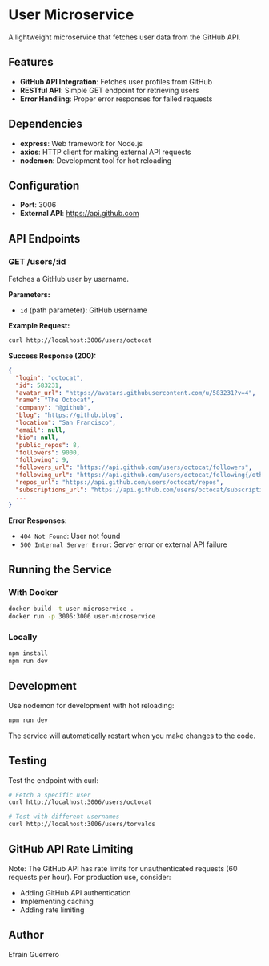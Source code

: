 # User Microservice

A lightweight microservice that fetches user data from the GitHub API.

## Features

- **GitHub API Integration**: Fetches user profiles from GitHub
- **RESTful API**: Simple GET endpoint for retrieving users
- **Error Handling**: Proper error responses for failed requests

## Dependencies

- **express**: Web framework for Node.js
- **axios**: HTTP client for making external API requests
- **nodemon**: Development tool for hot reloading

## Configuration

- **Port**: 3006
- **External API**: https://api.github.com

## API Endpoints

### GET /users/:id

Fetches a GitHub user by username.

**Parameters:**
- `id` (path parameter): GitHub username

**Example Request:**
```bash
curl http://localhost:3006/users/octocat
```

**Success Response (200):**
```json
{
  "login": "octocat",
  "id": 583231,
  "avatar_url": "https://avatars.githubusercontent.com/u/583231?v=4",
  "name": "The Octocat",
  "company": "@github",
  "blog": "https://github.blog",
  "location": "San Francisco",
  "email": null,
  "bio": null,
  "public_repos": 8,
  "followers": 9000,
  "following": 9,
  "followers_url": "https://api.github.com/users/octocat/followers",
  "following_url": "https://api.github.com/users/octocat/following{/other_user}",
  "repos_url": "https://api.github.com/users/octocat/repos",
  "subscriptions_url": "https://api.github.com/users/octocat/subscriptions",
  ...
}
```

**Error Responses:**
- `404 Not Found`: User not found
- `500 Internal Server Error`: Server error or external API failure

## Running the Service

### With Docker

```bash
docker build -t user-microservice .
docker run -p 3006:3006 user-microservice
```

### Locally

```bash
npm install
npm run dev
```

## Development

Use nodemon for development with hot reloading:

```bash
npm run dev
```

The service will automatically restart when you make changes to the code.

## Testing

Test the endpoint with curl:

```bash
# Fetch a specific user
curl http://localhost:3006/users/octocat

# Test with different usernames
curl http://localhost:3006/users/torvalds
```

## GitHub API Rate Limiting

Note: The GitHub API has rate limits for unauthenticated requests (60 requests per hour). For production use, consider:
- Adding GitHub API authentication
- Implementing caching
- Adding rate limiting

## Author

Efrain Guerrero
